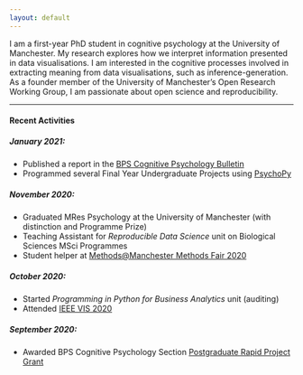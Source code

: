 ```yaml
---
layout: default
---
```


I am a first-year PhD student in cognitive psychology at the University of Manchester. My research explores how we interpret information presented in data visualisations. I am interested in the cognitive processes involved in extracting meaning from data visualisations, such as inference-generation. As a founder member of the University of Manchester’s Open Research Working Group, I am passionate about open science and reproducibility.

---

#### Recent Activities

##### January 2021:
  * Published a report in the [BPS Cognitive Psychology Bulletin](https://shop.bps.org.uk/the-cognitive-psychology-bulletin-issue-6-spring-2021)
  * Programmed several Final Year Undergraduate Projects using [PsychoPy](https://www.psychopy.org)

##### November 2020:
  * Graduated MRes Psychology at the University of Manchester (with distinction and Programme Prize)
  * Teaching Assistant for *Reproducible Data Science* unit on Biological Sciences MSci Programmes
  * Student helper at [Methods@Manchester Methods Fair 2020](https://www.methods.manchester.ac.uk/connect/events/methods-fair/)

##### October 2020:
  * Started *Programming in Python for Business Analytics* unit (auditing)
  * Attended [IEEE VIS 2020](http://ieeevis.org/year/2020/welcome)

##### September 2020: 
  * Awarded BPS Cognitive Psychology Section [Postgraduate Rapid Project Grant](https://www.bps.org.uk/member-microsites/cognitive-psychology-section/awards-funding)
